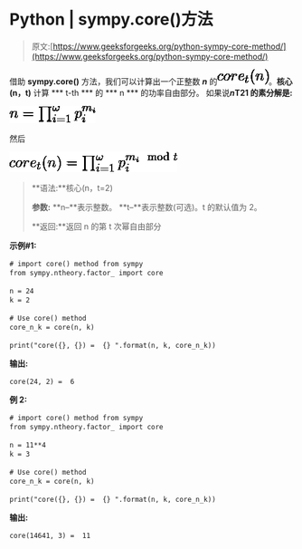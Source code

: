 # Python | sympy.core()方法

> 原文:[https://www.geeksforgeeks.org/python-sympy-core-method/](https://www.geeksforgeeks.org/python-sympy-core-method/)

借助 **sympy.core()** 方法，我们可以计算出一个正整数 ***n*** 的![core_t(n)](img/131b1e374b7e0e1c600f1881f2925a43.png "Rendered by QuickLaTeX.com")。**核心(n，t)** 计算 *** t-th *** 的 *** n *** 的功率自由部分。
如果说***n*T21 的素分解是:**

![n = \prod_{i=1}^\omega p_i^{m_i}](img/4076aa9f62cfdebb8f1194367f6b472f.png "Rendered by QuickLaTeX.com")

然后

![core_t(n) = \prod_{i=1}^\omega p_i^{m_i \mod t}](img/e8554a37156cbff7504462b01a190ca7.png "Rendered by QuickLaTeX.com")

> **语法:**核心(n，t=2)
> 
> **参数:**
> **n–**表示整数。
> **t–**表示整数(可选)。t 的默认值为 2。
> 
> **返回:**返回 n 的第 t 次幂自由部分

**示例#1:**

```
# import core() method from sympy
from sympy.ntheory.factor_ import core

n = 24
k = 2

# Use core() method 
core_n_k = core(n, k) 

print("core({}, {}) =  {} ".format(n, k, core_n_k)) 
```

**输出:**

```
core(24, 2) =  6 

```

**例 2:**

```
# import core() method from sympy
from sympy.ntheory.factor_ import core

n = 11**4
k = 3

# Use core() method 
core_n_k = core(n, k) 

print("core({}, {}) =  {} ".format(n, k, core_n_k))
```

**输出:**

```
core(14641, 3) =  11 

```